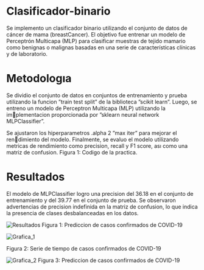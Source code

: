 # Clasificador-binario
Se implemento un clasificador binario utilizando el conjunto de datos de cáncer de mama (breastCancer). El objetivo fue entrenar un modelo de Perceptrón Multicapa (MLP) para clasificar muestras de tejido mamario como benignas o malignas basadas en una serie de características clínicas y de laboratorio.

# Metodologıa
Se dividio el conjunto de datos en conjuntos de entrenamiento y prueba utilizando la funcion ”train test split” de la biblioteca ”scikit learn”. Luego, se entreno un modelo de Perceptron Multicapa (MLP) utilizando la implementacion proporcionada por ”sklearn neural network MLPClassifier”.

Se ajustaron los hiperparametros .alpha 2 ”max iter” para mejorar el rendimiento del modelo. Finalmente, se evaluo el modelo utilizando metricas de rendimiento como precision, recall y F1 score, ası como una matriz de
confusion.
Figura 1: Codigo de la practica.

# Resultados
El modelo de MLPClassifier logro una precision del 36.18 en el conjunto de entrenamiento y del 39.77 en el conjunto de prueba. Se observaron advertencias de precision indefinida en la matriz de confusion, lo que indica la
presencia de clases desbalanceadas en los datos.


![Resultados](https://github.com/LuisRosado/Clasificador-binario/assets/140114139/45a19f61-030e-4e2d-b8d7-a5124c4cf0b5)
Figura 1: Prediccion de casos confirmados de COVID-19

![Grafica_1](https://github.com/LuisRosado/Clasificador-binario/assets/140114139/575de775-1147-44c3-9519-8cad41183fb0)

Figura 2: Serie de tiempo de casos confirmados de COVID-19

![Grafica_2](https://github.com/LuisRosado/Clasificador-binario/assets/140114139/b97b8a94-07c9-4559-b613-e1da884c5e6c)
Figura 3: Prediccion de casos confirmados de COVID-19
